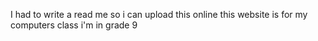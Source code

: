 I had to write a read me so i can upload this online this website is for my computers class i'm in grade 9
